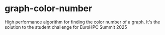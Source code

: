 # graph-color-number
High performance algorithm for finding the color number of a graph. It's the solution to the student challenge for EuroHPC Summit 2025
